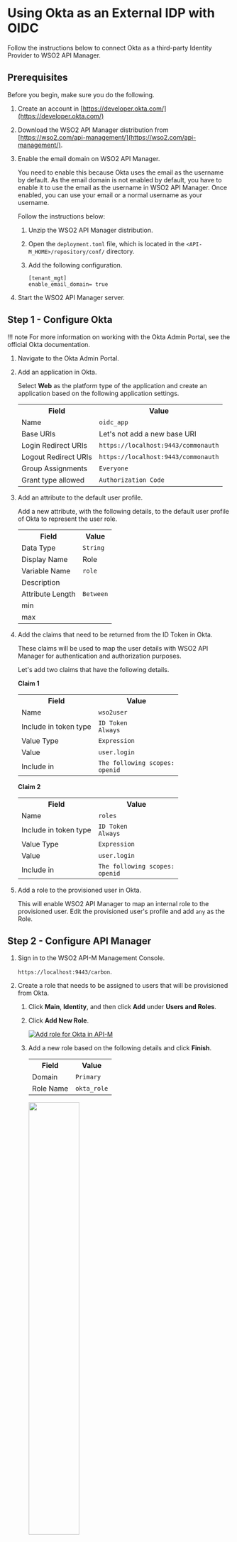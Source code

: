 # Using Okta as an External IDP with OIDC

Follow the instructions below to connect Okta as a third-party Identity Provider to WSO2 API Manager.

## Prerequisites

Before you begin, make sure you do the following.

1. Create an account in [https://developer.okta.com/](https://developer.okta.com/)
2. Download the WSO2 API Manager distribution from [https://wso2.com/api-management/](https://wso2.com/api-management/).
3. Enable the email domain on WSO2 API Manager.

     You need to enable this because Okta uses the email as the username by default. As the email domain is not enabled by default, you have to enable it to  use the email as the username in WSO2 API Manager. Once enabled, you can use your email or a normal username as your username.

     Follow the instructions below:

     1. Unzip the WSO2 API Manager distribution.
     2. Open the `deployment.toml` file, which is located in the `<API-M_HOME>/repository/conf/` directory. 
     3. Add the following configuration.

        ```
        [tenant_mgt]
        enable_email_domain= true
        ```

4. Start the WSO2 API Manager server.

## Step 1 - Configure Okta

!!! note
    For more information on working with the Okta Admin Portal, see the official Okta documentation.

1. Navigate to the Okta Admin Portal.

2. Add an application in Okta.
   
     Select **Web** as the platform type of the application and create an application based on the following application settings.

    <table>
      <tr>
      <th><b>Field</b></th>
      <th><b>Value</b></th>
      </tr>
      <tr>
      <td>Name</td>
      <td><code>oidc_app</code></td>
      </tr>
      <tr>
      <td>Base URIs</td>
      <td>Let's not add a new base URI</td>
      </tr>
      <tr>
      <td>Login Redirect URIs</td>
      <td><code>https://localhost:9443/commonauth</code></td>
      </tr>
      <tr>
      <td>Logout Redirect URIs</td>
      <td><code>https://localhost:9443/commonauth</code></td>
      </tr>
      <tr>
      <td>Group Assignments</td>
      <td><code>Everyone</code></td>
      </tr>
      <tr>
      <td>Grant type allowed</td>
      <td><code>Authorization Code</code></td>
      </tr>
    </table>

3. Add an attribute to the default user profile.

     Add a new attribute, with the following details, to the default user profile of Okta to represent the user role.

    <table>
      <tr>
      <th><b>Field</b></th>
      <th><b>Value</b></th>
      </tr>
      <tr>
      <td>Data Type</td>
      <td><code>String</code></td>
      </tr>
      <tr>
      <td>Display Name</td>
      <td>Role</td>
      </tr>
      <tr>
      <td>Variable Name</td>
      <td><code>role</code></td>
      </tr>
      <tr>
      <td>Description</td>
      <td></td>
      </tr>
      <tr>
      <td>Attribute Length</td>
      <td><code>Between</code></td>
      </tr>
      <tr>
      <td>min</td>
      <td></td>
      </tr>
      <tr>
      <td>max</td>
      <td></td>
      </tr>
    </table>

4. Add the claims that need to be returned from the ID Token in Okta. 

     These claims will be used to map the user details with WSO2 API Manager for authentication and authorization purposes.

     Let's add two claims that have the following details.

     **Claim 1**

     <table>
      <tr>
      <th><b>Field</b></th>
      <th><b>Value</b></th>
      </tr>
      <tr>
      <td>Name</td>
      <td><code>wso2user</code></td>
      </tr>
      <tr>
      <td>Include in token type</td>
      <td>
      <code>ID Token</code></br>
      <code>Always</code>
      </td>
      </tr>
      <tr>
      <td>Value Type</td>
      <td><code>Expression</code></td>
      </tr>
      <tr>
      <td>Value</td>
      <td><code>user.login</code></td>
      </tr>
      <tr>
      <td>Include in</td>
      <td><code>The following scopes:</code></br><code>openid</code></td>
      </tr>
    </table>

    **Claim 2**

     <table>
      <tr>
      <th><b>Field</b></th>
      <th><b>Value</b></th>
      </tr>
      <tr>
      <td>Name</td>
      <td><code>roles</code></td>
      </tr>
      <tr>
      <td>Include in token type</td>
      <td>
      <code>ID Token</code></br>
      <code>Always</code>
      </td>
      </tr>
      <tr>
      <td>Value Type</td>
      <td><code>Expression</code></td>
      </tr>
      <tr>
      <td>Value</td>
      <td><code>user.login</code></td>
      </tr>
      <tr>
      <td>Include in</td>
      <td><code>The following scopes:</code></br><code>openid</code></td>
      </tr>
    </table>

5. Add a role to the provisioned user in Okta.

     This will enable WSO2 API Manager to map an internal role to the provisioned user. Edit the provisioned user's profile and add `any` as the Role.

## Step 2 - Configure API Manager

1. Sign in to the WSO2 API-M Management Console.

     `https://localhost:9443/carbon`.

2. Create a role that needs to be assigned to users that will be provisioned from Okta. 

    1. Click **Main**, **Identity**, and then click **Add** under **Users and Roles**.
    
    2. Click **Add New Role**.

         [![Add role for Okta in API-M]({{base_path}}/assets/img/learn/okta-apim-add-role.png)]({{base_path}}/assets/img/learn/okta-apim-add-role.png)
   
    3.  Add a new role based on the following details and click **Finish**.

         <table>
         <tr>
         <th><b>Field</b></th>
         <th><b>Value</b></th>
         </tr>
         <tr>
         <td>Domain</td>
         <td><code>Primary</code></td>
         </tr>
         <tr>
         <td>Role Name</td>
         <td><code>okta_role</code></td>
         </tr>
         </table>
         
         <a href="{{base_path}}/assets/img/learn/okta-apim-add-role-name.png"><img src="{{base_path}}/assets/img/learn/okta-apim-add-role-name.png" width="50%"/></a>

3. Add scope mapping via the WSO2 API Manager Admin Portal.

    1. Sign in to the WSO2 API Manager Admin Portal.
    
         `https://localhost:9443/admin`
         
    2. Click **Settings** and then click **Scope Assignments**.

         [![Scope Assignments menu]({{base_path}}/assets/img/learn/scope-assignment-menu.png){:style="width:28%"}]({{base_path}}/assets/img/learn/scope-assignment-menu.png) 

    3. Click **Add Scope Mappings**.
     
         [![Okta API-M role permission mapping]({{base_path}}/assets/img/learn/okta-apim-role-pemission-mapping-admin-ui.png)]({{base_path}}/assets/img/learn/okta-apim-role-pemission-mapping-admin-ui.png) 
    
    4. Enter `okta_role` as the role name and click **Next**.

         [![Edit Okta API-M role permission mapping]({{base_path}}/assets/img/learn/okta-apim-role-permission-mapping-admin-ui-edit1.png)]({{base_path}}/assets/img/learn/okta-apim-role-permission-mapping-admin-ui-edit1.png) 

    5. Go to **Select permissions**, click  **Custom permissions**, and start assigning the permissions as shown below. 
    
         These permissions will allow a user having the `okta_role` to log in to the Publisher and the Developer Portal.

         <table>
         <tr>
         <th><b>Hiererchy</b></th>
         <th><b>Permissions</b></th>
         </tr>
         <tr>
         <td><b>admin</b></td>
         <td>
         <ul>
         <li>
         View throttling policies</br>
         <code>apim:tier_view</code>
         </li>
         <li>
         Retrieve and publish Monetization related usage records</br>
         <code>apim:monetization_usage_publish</code>
         </li>
         </ul>
         </td>
         </tr>
         <tr>
         <td><b>publisher</b></td>
         <td>
         <ul>
         <li>
         Create threat protection policies</br>
         <code>apim:threat_protection_policy_create</code>
         </li>
         <li>
         Update and delete mediation policies</br>
         <code>apim:mediation_policy_manage</code>
         </li>
         <li>
         Update and delete backend endpoint certificates</br>
         <code>apim:ep_certificates_update</code>
         </li>
         <li>
         View backend endpoint certificates</br>
         <code>apim:ep_certificates_view</code>
         </li>
         <li>
         Publish API</br>
         <code>apim:api_publish</code>
         </li>
         <li>
         Update and delete client certificates</br>
         <code>apim:client_certificates_update</code>
         </li>
         <li>
         Generate Internal Key</br>
         <code>apim:api_generate_key</code>
         </li>
         <li>
         View API</br>
         <code>apim:api_view</code>
         </li>
         <li>
         Create mediation policies</br>
         <code>apim:mediation_policy_create</code>
         </li>
         <li>
         Get/ subscribe/ configure publisher alerts</br>
         <code>apim:pub_alert_manage</code>
         </li>
         <li>
         Update and delete API documents</br>
         <code>apim:document_manage</code>
         </li>
         <li>
         Read permission to comments</br>
         <code>apim:comment_view</code></code>
         </li>
         <li>
         Write permission to comments</br>
         <code>apim:comment_write</code>
         </li>
         <li>
         Create API documents</br>
         <code>apim:document_create</code>
         </li>
         <li>
         Update and delete threat protection policies</br>
         <code>apim:threat_protection_policy_manage</code>
         </li>
         <li>
         View Subscription</br>
         <code>apim:subscription_view</code>
         </li>
         <li>
         Create API</br>
         <code>apim:api_create</code>
         </li>
         <li>
         Add client certificates</br>
         <code>apim:client_certificates_add</code>
         </li>
         <li>
         Delete API</br>
         <code>apim:api_delete</code>
         </li>
         <li>
         View client certificates</br>
         <code>apim:client_certificates_view</code>
         </li>
         <li>
         Retrieve store settings</br>
         <code>apim:publisher_settings</code>
         </li>
         <li>
         Block Subscription</br>
         <code>apim:subscription_block</code>
         </li>
         <li>
         View mediation policies</br>
         <code>apim:mediation_policy_view</code>
         </li>
         <li>
         Add backend endpoint certificates</br>
         <code>apim:ep_certificates_add</code>
         </li>
         </ul>
         </td>
         </tr>
         <tr>
         <td><b>devportal</b></td>
         <td>
         <ul>
         <li>
         Retrieve, Manage applications</br>
         <code>apim:app_manage</code>
         </li>
         <li>
         Retrieve Developer Portal settings</br>
         <code>apim:store_settings</code>
         </li>
         <li>
         Retrieve, subscribe and configure Developer Portal alert types</br>
         <code>apim:sub_alert_manage</code>
         </li>
         <li>
         Generate API Keys</br>
         <code>apim:api_key</code>
         </li>
         <li>
         Retrieve, Manage subscriptions</br>
         <code>apim:sub_manage</code>
         </li>
         <li>
         Subscribe API</br>
         <code>apim:subscribe</code>
         </li>
         </ul>
         </td>
         </tr>
         </table>

        [![Okta API-M role permission mapping]({{base_path}}/assets/img/learn/okta-apim-role-permission-mapping-admin-ui-edit2.png)]({{base_path}}/assets/img/learn/okta-apim-role-permission-mapping-admin-ui-edit2.png)

    6. Click **Save** to save your changes.

4. Add an Identity Provider.

     1. Sign in to the WSO2 API-M Management Console.
     
         `https://localhost:9443/carbon`. 
     
     2. Click **Main** and then click **Add** under  **Identity Providers**. 
     
     3. Enter the Identity Provider's Name.  

         [![Add an IDP for Okta SAML]({{base_path}}/assets/img/learn/okta-saml-add-idp.png)]({{base_path}}/assets/img/learn/okta-saml-add-idp.png) 

     4. Expand **Federated Authenticators** -> **OAuth2/OpenID Connect Configuration** and add the following details.
        
        [![API-M IDP OIDC details]({{base_path}}/assets/img/learn/okta-apim-idp-odic-details.png)]({{base_path}}/assets/img/learn/okta-apim-idp-odic-details.png)

        <table>
        <colgroup>
            <col />
            <col />
            <col />
        </colgroup>
        <tbody>
            <tr>
                <th colspan="2"><b>Field</b></th>
                <th><b>Sample value</b></th>
            </tr>
            <tr>
                <td colspan="2">Enable OAuth2/OpenIDConnect</td>
                <td>True</td>
            </tr>
            <tr>
                <td colspan="2">Client ID</td>
                <td>You can find this value from the Okta application that you created.</td>
            </tr>
            <tr>
                <td colspan="2">Client Secret</td>
                <td>You can find this value from the Okta application that you created.</td>
            </tr>
            <tr>
                <td colspan="2">Authorization Endpoint URL</td>
                <td><code>https://your_okta_url/oauth2/default/v1/authorize</code></td>
            </tr>
            <tr>
                <td colspan="2">Token Endpoint URL</td>
                <td colspan="1"><code>https://your_okta_url/oauth2/default/v1/token</code></td>
            </tr>
            <tr>
                <td colspan="2">Callback URL</td>
                <td>
                    <code>https://localhost:9443/commonauth</code>
                </td>
            </tr>
            <tr>
                <td colspan="2">Userinfo Endpoint URL</td>
                <td colspan="1">
                    <code>https://your_okta_url/oauth2/default/v1/userinfo</code>
                </td>
            </tr>
            <tr>
                <td colspan="2">Logout Endpoint URL</td>
                <td colspan="1">
                    <code>https://your_okta_url/oauth2/default/v1/logout</<code>code>
                </td>
            </tr>
            <tr>
                <td colspan="2">Additional Query Parameters</td>
                <td colspan="1">
                    <code>scope=openid profile</code>
                </td>
            </tr>
        </tbody>
        </table>

     5. Expand **Claim Configuration** -> **Basic Claim Configuration**. 
     
         Add the claim configurations as shown in the image below.
         
         [![Okta API-M IDP claims details]({{base_path}}/assets/img/learn/okta-apim-idp-claims-details.png)]({{base_path}}/assets/img/learn/okta-apim-idp-claims-details.png) 

     6. Expand **Role configuration** and add `okta_role` as shown below. 
     
         You can check if the user logged in has the role `any` and assign the local `okta_role`.

        <a href="{{base_path}}/assets/img/learn/okta-apim-role-oidc-role-mapping.png"><img src="{{base_path}}/assets/img/learn/okta-apim-role-oidc-role-mapping.png"/></a>

     7. Enable **Just-in-Time Provisioning** for the user to be saved in the API Manager user store.

         <a href="{{base_path}}/assets/img/learn/okta-apim-role-oidc-jit.png"><img src="{{base_path}}/assets/img/learn/okta-apim-role-oidc-jit.png" width="600"/></a>

    !!! info
        When Just-In-Time Provisioning is enabled, the user details will be saved in the API Manager user store. User profile details will be updated via the federation following each login event. To preserve the user profile details without any changes, you need to enable `SystemRolesRetainedProvisionHandler`.
        
        Add the following to the `<API-M_HOME>/repository/conf/deployment.toml` file and restart the server.

        ```
        [authentication.framework.extensions]
        provisioning_handler = "org.wso2.carbon.identity.application.authentication.framework.handler.provisioning.impl.SystemRolesRetainedProvisionHandler"
        ```

5. Update the Service Providers.

    1. Click **Service Providers** -> **List** in the WSO2 API-M Management Console.
        
        There are two service providers available by default; `apim_publisher` and `apim_devportal`. 
        
    2. Click **Edit** to edit `apim_publisher`.

        !!! warning
            You need to have signed in to the Developer Portal and Publisher at least once for the two service providers to appear, as it is created during the first sign in.

        [![Okta API-M role OIDC SP]({{base_path}}/assets/img/learn/okta-apim-role-oidc-sp.png)]({{base_path}}/assets/img/learn/okta-apim-role-oidc-sp.png)

    3. Expand **Local & Outbound Authentication Configuration** under **Federated Authentication** and select the identity provider you created.

         [![Okta API-M role OIDC SP outbound]({{base_path}}/assets/img/learn/okta-apim-role-oidc-sp-outbound.png)]({{base_path}}/assets/img/learn/okta-apim-role-oidc-sp-outbound.png)
    
    4. Repeat the latter mentioned two steps for `apim_devportal`.

         Now you will be able to Sign in to the Publisher and Developer Portal using Okta.

         [![Okta API-M login]({{base_path}}/assets/img/learn/okta-login.png){: style="width:30%"}]({{base_path}}/assets/img/learn/okta-login.png)

